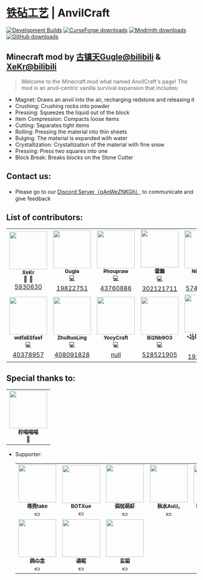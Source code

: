 # [铁砧工艺](./README.md) | AnvilCraft

[![Development Builds](https://github.com/Anvil-Dev/AnvilCraft/actions/workflows/ci.yml/badge.svg)](https://github.com/Anvil-Dev/AnvilCraft/actions/workflows/ci.yml)
[![CurseForge downloads](http://cf.way2muchnoise.eu/full_986251_downloads.svg)](https://www.curseforge.com/minecraft/mc-mods/anvilcraft)
[![Modrinth downloads](https://img.shields.io/modrinth/dt/anvilcraft?color=00AF5C&label=Modrinth%20downloads&logo=modrinth)](https://modrinth.com/mod/anvilcraft)
[![GitHub downloads](https://img.shields.io/github/downloads/Gu-ZT/AnvilCraftMod/total?label=Github%20downloads&logo=github)](https://github.com/Gu-ZT/AnvilCraftMod/releases)

## Minecraft mod by [古镇天Gugle@bilibili](https://space.bilibili.com/19822751) & [XeKr@bilibili](https://space.bilibili.com/5930630)

> Welcome to the Minecraft mod what named AnvilCraft's page! The mod is an anvil-centric vanilla survival expansion that
> includes:

* Magnet: Draws an anvil into the air, recharging redstone and releasing it
* Crushing: Crushing rocks into powder
* Pressing: Squeezes the liquid out of the block
* Item Compression: Compacts loose items
* Cutting: Separates tight items
* Rolling: Pressing the material into thin sheets
* Bulging: The material is expanded with water
* Crystallization: Crystallization of the material with fine snow
* Pressing: Press two squares into one
* Block Break: Breaks blocks on the Stone Cutter

## Contact us:

* Please go to our [Discord Server（gAnWeZNKGh）](https://discord.com/invite/gAnWeZNKGh) to communicate and give feedback

## List of contributors:

<!--suppress ALL -->
<table>
  <tr>
    <td align="center">
      <a href="https://github.com/XeKr">
        <img src="https://avatars.githubusercontent.com/u/45423407?v=100&s=100" width="100px;" height="100px" alt=""/><br />
        <sub><b>XeKr</b></sub>
      </a><br />
      <a title="Design">🎨</a> 
      <a title="Ideas, Planning, & Feedback">🤔</a><br />
      <a href="https://space.bilibili.com/5930630">5930630</a>
    </td>
    <td align="center">
      <a href="https://github.com/Gu-ZT">
        <img src="https://avatars.githubusercontent.com/u/34372427?v=100&s=100" width="100px" height="100px" alt=""/><br />
        <sub><b>Gugle</b></sub>
      </a><br />
      <a title="Code">💻</a><br />
      <a href="https://space.bilibili.com/19822751">19822751</a>
    </td>
    <td align="center">
      <a href="https://github.com/Phoupraw">
        <img src="https://avatars.githubusercontent.com/u/50520903?v=100&s=100" width="100px" height="100px" alt=""/><br />
        <sub><b>Phoupraw</b></sub>
      </a><br />
      <a title="Code">💻</a><br />
      <a href="https://space.bilibili.com/43760886">43760886</a>
    </td>
    <td align="center">
      <a href="https://github.com/DancingSnow0517">
        <img src="https://avatars.githubusercontent.com/u/60736156?v=100&s=100" width="100px" height="100px" alt=""/><br />
        <sub><b>雪舞</b></sub>
      </a><br />
      <a title="Code">💻</a><br />
      <a href="https://space.bilibili.com/302121711">302121711</a>
    </td>
    <td align="center">
      <a href="https://github.com/dmzz-yyhyy">
        <img src="https://avatars.githubusercontent.com/u/101402767?v=100&s=100" width="100px" height="100px" alt=""/><br />
        <sub><b>NightFish</b></sub>
      </a><br />
      <a title="Code">💻</a><br />
      <a href="https://space.bilibili.com/574322131">574322131</a>
    </td>
    <td align="center">
      <a href="https://github.com/BOTXue">
        <img src="https://avatars.githubusercontent.com/u/104829942?v=100&s=100" width="100px" height="100px" alt=""/><br />
        <sub><b>BOTXue</b></sub>
      </a><br />
      <a title="Translate">🌏</a><br />
      <a href="https://space.bilibili.com/17486924">17486924</a>
    </td>
  </tr>
  <tr>
    <td align="center">
      <a href="https://github.com/wdfaESfaef">
        <img src="https://avatars.githubusercontent.com/u/63187438?v=100&s=100" width="100px" height="100px" alt=""/><br />
        <sub><b>wdfaESfaef</b></sub>
      </a><br />
      <a title="Code">💻</a><br />
      <a href="https://space.bilibili.com/40378957">40378957</a>
    </td>
    <td align="center">
      <a href="https://github.com/ZhuRuoLing">
        <img src="https://avatars.githubusercontent.com/u/98583550?v=100&s=100" width="100px" height="100px" alt=""/><br />
        <sub><b>ZhuRuoLing</b></sub>
      </a><br />
      <a title="Code">💻</a><br />
      <a href="https://space.bilibili.com/408091828">408091828</a>
    </td>
    <td align="center">
      <a href="https://github.com/YocyCraft">
        <img src="https://avatars.githubusercontent.com/u/80801884?v=100&s=100" width="100px" height="100px" alt=""/><br />
        <sub><b>YocyCraft</b></sub>
      </a><br />
      <a title="Code">💻</a><br />
      <a href="https://bilibili.com/">null</a>
    </td>
    <td align="center">
      <a href="https://github.com/Bi2Nb9O3-Studio">
        <img src="https://avatars.githubusercontent.com/u/92721357?v=100&s=100" width="100px" height="100px" alt=""/><br />
        <sub><b>Bi2Nb9O3</b></sub>
      </a><br />
      <a title="Code">💻</a><br />
      <a href="https://space.bilibili.com/528521905">528521905</a>
    </td>
    <td align="center">
      <a href="https://github.com/Cjsah">
        <img src="https://avatars.githubusercontent.com/u/46415647?v=100&s=100" width="100px" height="100px" alt=""/><br />
        <sub><b>꧁[C̲̅j̲̅s̲̅a̲̅h̲̅]꧂</b></sub>
      </a><br />
      <a title="Code">💻</a><br />
      <a href="https://space.bilibili.com/19170004">19170004</a>
    </td>
  </tr>
</table>

## Special thanks to:

<table>
  <tr>
    <td align="center">
      <a href="https://space.bilibili.com/690178803">
        <img src="https://i0.hdslb.com/bfs/face/271ca31c628ba460e503dac5cc8cb9906599b6c0.jpg" width="100px" height="100px" alt=""/><br />
        <sub><b>柠喵喵喵</b></sub>
      </a><br />
      <a title="Find Bug">🐛</a>
    </td>
  </tr>
</table>

* Supporter:
  <table>
    <tr>
      <td align="center">
        <a href="https://space.bilibili.com/13029727">
          <img src="https://i1.hdslb.com/bfs/face/c18a515409c357bea5de096f5af5eef3ffdc6f75.jpg" width="100px" height="100px" alt=""/><br />
          <sub><b>塔壳take</b></sub>
        </a><br />
        <a title="Money">💵</a>
      </td>
      <td align="center">
        <a href="https://space.bilibili.com/17486924">
          <img src="https://i2.hdslb.com/bfs/face/cab0b2fc2af9f2156af1783de27d6636049cc2b9.jpg" width="100px" height="100px" alt=""/><br />
          <sub><b>BOTXue</b></sub>
        </a><br />
        <a title="Money">💵</a>
      </td>
      <td align="center">
        <a href="https://space.bilibili.com/509257288">
          <img src="https://i1.hdslb.com/bfs/face/2489833c76a9888fb896459a2cf550747abbf2df.jpg" width="100px" height="100px" alt=""/><br />
          <sub><b>弭忧萌虾</b></sub>
        </a><br />
        <a title="Money">💵</a>
      </td>
      <td align="center">
        <a href="https://space.bilibili.com/484142219">
          <img src="https://i2.hdslb.com/bfs/face/d198e6e711865ae8ba9234b1eafcb05bc1df332b.jpg" width="100px" height="100px" alt=""/><br />
          <sub><b>秋水AuU_</b></sub>
        </a><br />
        <a title="Money">💵</a>
      </td>
      <td align="center">
        <a href="https://space.bilibili.com/454566094">
          <img src="https://i1.hdslb.com/bfs/face/feb236fef6471a90ce4ded663de089ffe72cb76a.jpg" width="100px" height="100px" alt=""/><br />
          <sub><b>HS_Frederick</b></sub>
        </a><br />
        <a title="Money">💵</a>
      </td>
      <td align="center">
        <a href="https://space.bilibili.com/528521905">
          <img src="https://i1.hdslb.com/bfs/face/79ca0cb470cf3c15ab33c77a237558a5d3743adc.jpg" width="100px" height="100px" alt=""/><br />
          <sub><b>Bi2Nb9O3</b></sub>
        </a><br />
        <a title="Money">💵</a>
      </td>
    </tr>
    <tr>
      <td align="center">
        <a href="https://space.bilibili.com/23416735">
          <img src="https://i1.hdslb.com/bfs/face/de60c18ecb871506989ddfd1a4d33fef804bd8ef.jpg" width="100px" height="100px" alt=""/><br />
          <sub><b>鸽の念</b></sub>
        </a><br />
        <a title="Money">💵</a>
      </td>
      <td align="center">
        <a href="https://space.bilibili.com/353819232">
          <img src="https://i0.hdslb.com/bfs/face/433e62918c010e109480e1a588e1b77466a11ffc.jpg" width="100px" height="100px" alt=""/><br />
          <sub><b>请昵</b></sub>
        </a><br />
        <a title="Money">💵</a>
      </td>
      <td align="center">
        <a href="https://space.bilibili.com/333119688">
          <img src="https://i0.hdslb.com/bfs/face/df5ec91627cb4fe4bf936bea40e79546d95db664.jpg" width="100px" height="100px" alt=""/><br />
          <sub><b>玄钼</b></sub>
        </a><br />
        <a title="Money">💵</a>
      </td>
    </tr>
  </table>
